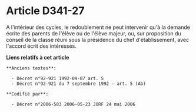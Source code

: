 # Article D341-27

A l'intérieur des cycles, le redoublement ne peut intervenir qu'à la demande écrite des parents de l'élève ou de l'élève
majeur, ou, sur proposition du conseil de la classe réuni sous la présidence du chef d'établissement, avec l'accord écrit des
intéressés.

**Liens relatifs à cet article**

	**Anciens textes**:

	  - Décret n°92-921 1992-09-07 art. 5
	  - Décret n°92-921 du 7 septembre 1992 - art. 5 (Ab)

	**Codifié par**:

	  - Décret n°2006-583 2006-05-23 JORF 24 mai 2006
